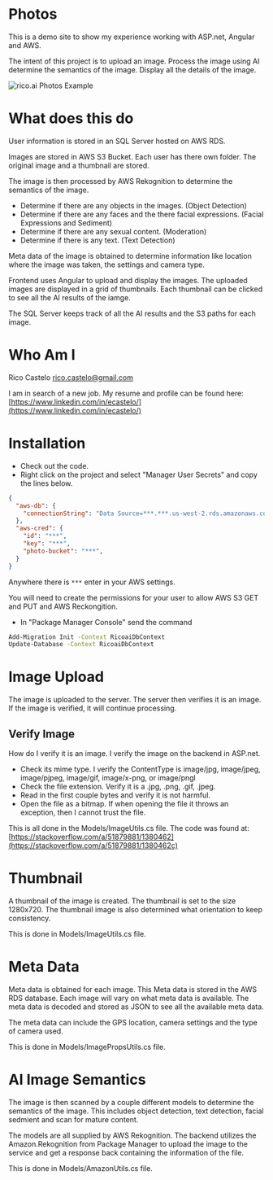 ﻿# Photos
This is a demo site to show my experience working with ASP.net, Angular and AWS.

The intent of this project is to upload an image.  Process the image using AI determine the semantics of the image.  Display all the details of the image.

![rico.ai Photos Example](https://ricoai-demo.s3-us-west-2.amazonaws.com/web/rico-ai-photo-ad.gif)

# What does this do
User information is stored in an SQL Server hosted on AWS RDS.

Images are stored in AWS S3 Bucket.  Each user has there own folder.  The original image and a thumbnail are stored.

The image is then processed by AWS Rekognition to determine the semantics of the image.
 * Determine if there are any objects in the images. (Object Detection)
 * Determine if there are any faces and the there facial expressions. (Facial Expressions and Sediment)
 * Determine if there are any sexual content. (Moderation)
 * Determine if there is any text.  (Text Detection)


 Meta data of the image is obtained to determine information like location where the image was taken, the settings and camera type.

Frontend uses Angular to upload and display the images.  The uploaded images are displayed in a grid of thumbnails.  Each thumbnail can be clicked to see all the AI results of the iamge.

The SQL Server keeps track of all the AI results and the S3 paths for each image.

# Who Am I
Rico Castelo
rico.castelo@gmail.com

I am in search of a new job.  My resume and profile can be found here: [https://www.linkedin.com/in/ecastelo/](https://www.linkedin.com/in/ecastelo/)


# Installation
* Check out the code.  
* Right click on the project and select "Manager User Secrets" and copy the lines below.
```json
{
  "aws-db": {
    "connectionString": "Data Source=***.***.us-west-2.rds.amazonaws.com,1433; Initial Catalog=***; User ID=***; Password=***;"
  },
  "aws-cred": {
    "id": "***",
    "key": "***",
    "photo-bucket": "***",
  }
}
```
Anywhere there is <code>***</code> enter in your AWS settings.

You will need to create the permissions for your user to allow AWS S3 GET and PUT and AWS Reckongition.
* In "Package Manager Console" send the command 
```bash
Add-Migration Init -Context RicoaiDbContext
Update-Database -Context RicoaiDbContext
```


# Image Upload
The image is uploaded to the server.  The server then verifies it is an image.  If the image is verified, it will continue processing.

## Verify Image
How do I verify it is an image.  I verify the image on the backend in ASP.net.  
* Check its mime type.  I verify the ContentType is image/jpg, image/jpeg, image/pjpeg, image/gif, image/x-png, or image/pngl
* Check the file extension.  Verify it is a  .jpg, .png, .gif, .jpeg.
* Read in the first couple bytes and verify it is not harmful.
* Open the file as a bitmap.  If when opening the file it throws an exception, then I cannot trust the file.

This is all done in the Models/ImageUtils.cs file.  The code was found at: [https://stackoverflow.com/a/51879881/1380462](https://stackoverflow.com/a/51879881/1380462c)



# Thumbnail
A thumbnail of the image is created.  The thumbnail is set to the size 1280x720.  The thumbnail image is also determined what orientation to keep consistency.

This is done in Models/ImageUtils.cs file.


# Meta Data
Meta data is obtained for each image.  This Meta data is stored in the AWS RDS database.  Each image will vary on what meta data is available.  The meta data is decoded and stored as JSON to see all the available meta data.

The meta data can include the GPS location, camera settings and the type of camera used. 

This is done in Models/ImagePropsUtils.cs file.


# AI Image Semantics
The image is then scanned by a couple different models to determine the semantics of the image.  This includes object detection, text detection, facial sedmient and scan for mature content.

The models are all supplied by AWS Rekognition.  The backend utilizes the Amazon.Rekognition from Package Manager to upload the image to the service and get a response back containing the information of the file.  

This is done in Models/AmazonUtils.cs file.
